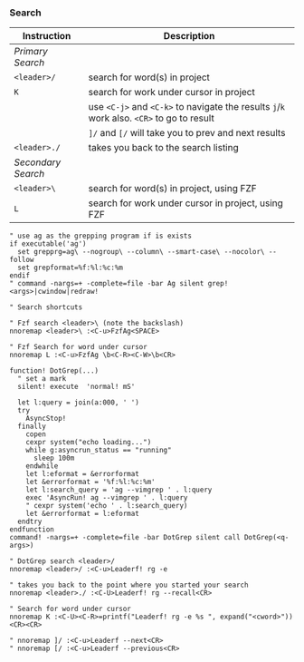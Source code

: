 ### Search

| Instruction        | Description                                                                               |
| ---                | ---                                                                                       |
| *Primary Search*   |                                                                                           |
| `<leader>/`        | search for word(s) in project                                                             |
| `K`                | search for work under cursor in project                                                   |
|                    | use `<C-j>` and `<C-k>` to navigate the results `j`/`k` work also. `<CR>` to go to result |
|                    | `]/` and `[/` will take you to prev and next results                                      |
| `<leader>./`       | takes you back to the search listing                                                      |
| *Secondary Search* |                                                                                           |
| `<leader>\`        | search for word(s) in project, using FZF                                                  |
| `L`                | search for work under cursor in project, using FZF                                        |

```vim
" use ag as the grepping program if is exists
if executable('ag')
  set grepprg=ag\ --nogroup\ --column\ --smart-case\ --nocolor\ --follow
  set grepformat=%f:%l:%c:%m
endif
" command -nargs=+ -complete=file -bar Ag silent grep! <args>|cwindow|redraw!

" Search shortcuts

" Fzf search <leader>\ (note the backslash)
nnoremap <leader>\ :<C-u>FzfAg<SPACE>

" Fzf Search for word under cursor
nnoremap L :<C-u>FzfAg \b<C-R><C-W>\b<CR>

function! DotGrep(...)
  " set a mark
  silent! execute  'normal! mS'

  let l:query = join(a:000, ' ')
  try
    AsyncStop!
  finally
    copen
    cexpr system("echo loading...")
    while g:asyncrun_status == "running"
      sleep 100m
    endwhile
    let l:eformat = &errorformat
    let &errorformat = '%f:%l:%c:%m'
    let l:search_query = 'ag --vimgrep ' . l:query
    exec 'AsyncRun! ag --vimgrep ' . l:query
    " cexpr system('echo ' . l:search_query)
    let &errorformat = l:eformat
  endtry
endfunction
command! -nargs=+ -complete=file -bar DotGrep silent call DotGrep(<q-args>)

" DotGrep search <leader>/
nnoremap <leader>/ :<C-u>Leaderf! rg -e 

" takes you back to the point where you started your search
nnoremap <leader>./ :<C-U>Leaderf! rg --recall<CR>

" Search for word under cursor
nnoremap K :<C-U><C-R>=printf("Leaderf! rg -e %s ", expand("<cword>"))<CR><CR>

" nnoremap ]/ :<C-u>Leaderf --next<CR>
" nnoremap [/ :<C-u>Leaderf --previous<CR>
```
